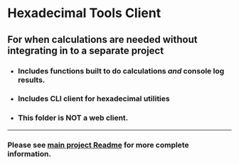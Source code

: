 # Hexadecimal Tools Client

## For when calculations are needed without integrating in to a separate project

* ### Includes functions built to do calculations _and_ console log results.
* ### Includes CLI client for hexadecimal utilities
* ### This folder is __NOT__ a web client.

***

### Please see [main project Readme](../README.md) for more complete information.
